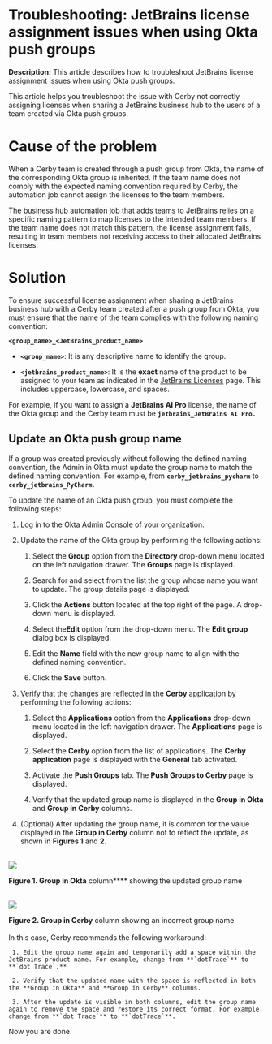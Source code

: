 # Troubleshooting: JetBrains license assignment issues when using Okta push groups

**Description:** This article describes how to troubleshoot JetBrains license assignment issues when using Okta push groups.

This article helps you troubleshoot the issue with Cerby not correctly
assigning licenses when sharing a JetBrains business hub to the users of a
team created via Okta push groups.

# Cause of the problem

When a Cerby team is created through a push group from Okta, the name of the
corresponding Okta group is inherited. If the team name does not comply with
the expected naming convention required by Cerby, the automation job cannot
assign the licenses to the team members.

The business hub automation job that adds teams to JetBrains relies on a
specific naming pattern to map licenses to the intended team members. If the
team name does not match this pattern, the license assignment fails, resulting
in team members not receiving access to their allocated JetBrains licenses.

# Solution

To ensure successful license assignment when sharing a JetBrains business hub
with a Cerby team created after a push group from Okta, you must ensure that
the name of the team complies with the following naming convention:

**`<group_name>_<JetBrains_product_name>`**

  * **`<group_name>`**: It is any descriptive name to identify the group.

  * **`<jetbrains_product_name>`**: It is the **exact** name of the product to be assigned to your team as indicated in the [JetBrains Licenses](https://account.jetbrains.com/licenses) page. This includes uppercase, lowercase, and spaces. 

For example, if you want to assign a **JetBrains AI Pro** license, the name of
the Okta group and the Cerby team must be **`jetbrains_JetBrains AI Pro.`**

## Update an Okta push group name

If a group was created previously without following the defined naming
convention, the Admin in Okta must update the group name to match the defined
naming convention. For example, from **`cerby_jetbrains_pycharm`** to
**`cerby_jetbrains_PyCharm`.**

To update the name of an Okta push group, you must complete the following
steps:

  1. Log in to the[ Okta Admin Console](https://developer.okta.com/login/) of your organization.

  2. Update the name of the Okta group by performing the following actions:

     1. Select the **Group** option from the **Directory** drop-down menu located on the left navigation drawer. The **Groups** page is displayed.

     2. Search for and select from the list the group whose name you want to update. The group details page is displayed.

     3. Click the **Actions** button located at the top right of the page. A drop-down menu is displayed. 

     4. Select the**Edit** option from the drop-down menu. The **Edit** **group** dialog box is displayed.

     5. Edit the **Name** field with the new group name to align with the defined naming convention. 

     6. Click the **Save** button.

  3. Verify that the changes are reflected in the **Cerby** application by performing the following actions:

     1. Select the **Applications** option from the **Applications** drop-down menu located in the left navigation drawer. The **Applications** page is displayed.

     2. Select the **Cerby** option from the list of applications. The **Cerby application** page is displayed with the **General** tab activated.

     3. Activate the **Push Groups** tab. The **Push Groups to Cerby** page is displayed.

     4. Verify that the updated group name is displayed in the **Group in Okta** and **Group in Cerby** columns.

  4. (Optional) After updating the group name, it is common for the value displayed in the **Group in Cerby** column not to reflect the update, as shown in **Figures 1** and **2**.  
​

![](gitbook/imagesimage.png)

**Figure 1. Group in Okta** column**** showing the updated group name  
​

![](gitbook/imagesimage.png)

**Figure 2. Group in Cerby** column showing an incorrect group name  
​  
In this case, Cerby recommends the following workaround:

     1. Edit the group name again and temporarily add a space within the JetBrains product name. For example, change from **`dotTrace`** to **`dot Trace`.**

     2. Verify that the updated name with the space is reflected in both the **Group in Okta** and **Group in Cerby** columns.

     3. After the update is visible in both columns, edit the group name again to remove the space and restore its correct format. For example, change from **`dot Trace`** to **`dotTrace`**.

Now you are done.

